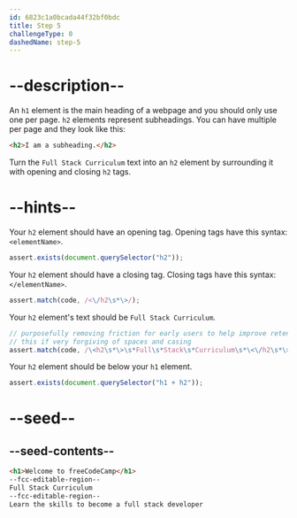 ```yaml
---
id: 6823c1a0bcada44f32bf0bdc
title: Step 5
challengeType: 0
dashedName: step-5
---
```


# --description--

An `h1` element is the main heading of a webpage and you should only use one per page. `h2` elements represent subheadings. You can have multiple per page and they look like this:

```html
<h2>I am a subheading.</h2>
```

Turn the `Full Stack Curriculum` text into an `h2` element by surrounding it with opening and closing `h2` tags.

# --hints--

Your `h2` element should have an opening tag. Opening tags have this syntax: `<elementName>`.

```js
assert.exists(document.querySelector("h2"));
```

Your `h2` element should have a closing tag. Closing tags have this syntax: `</elementName>`.

```js
assert.match(code, /<\/h2\s*\>/);
```

Your `h2` element's text should be `Full Stack Curriculum`.

```js
// purposefully removing friction for early users to help improve retention in early lessons
// this if very forgiving of spaces and casing
assert.match(code, /\<h2\s*\>\s*Full\s*Stack\s*Curriculum\s*\<\/h2\s*\>/i);
```

Your `h2` element should be below your `h1` element. 

```js
assert.exists(document.querySelector("h1 + h2"));
```

# --seed--

## --seed-contents--

```html
<h1>Welcome to freeCodeCamp</h1>
--fcc-editable-region--
Full Stack Curriculum
--fcc-editable-region--
Learn the skills to become a full stack developer
```

